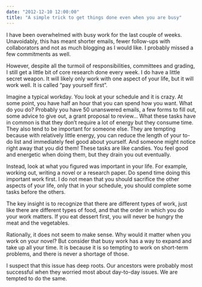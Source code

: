 ```yaml
---
date: "2012-12-10 12:00:00"
title: "A simple trick to get things done even when you are busy"
---
```




I have been overwhelmed with busy work for the last couple of weeks. Unavoidably, this has meant shorter emails, fewer follow-ups with collaborators and not as much blogging as I would like. I probably missed a few commitments as well.

However, despite all the turmoil of responsibilities, committees and grading, I still get a little bit of core research done every week. I do have a little secret weapon. It will likely only work with one aspect of your life, but it will work well. It is called &ldquo;pay yourself first&rdquo;.

Imagine a typical workday. You look at your schedule and it is crazy. At some point, you have half an hour that you can spend how you want. What do you do? Probably you have 50 unanswered emails, a few forms to fill out, some advice to give out, a grant proposal to review&hellip; What these tasks have in common is that they don&rsquo;t require a lot of energy but they consume time. They also tend to be important for someone else. They are tempting because with relatively little energy, you can reduce the length of your to-do list and immediately feel good about yourself. And someone might notice right away that you did them! These tasks are like candies. You feel good and energetic when doing them, but they drain you out eventually.

Instead, look at what you figured was important in your life. For example, working out, writing a novel or a research paper. Do spend time doing this important work first. I do not mean that you should sacrifice the other aspects of your life, only that in your schedule, you should complete some tasks before the others.

The key insight is to recognize that there are different types of work, just like there are different types of food, and that the order in which you do your work matters. If you eat dessert first, you will never be hungry the meat and the vegetables.

Rationally, it does not seem to make sense. Why would it matter when you work on your novel? But consider that busy work has a way to expand and take up all your time. It is because it is so tempting to work on short-term problems, and there is never a shortage of those.

I suspect that this issue has deep roots. Our ancestors were probably most successful when they worried most about day-to-day issues. We are tempted to do the same.

